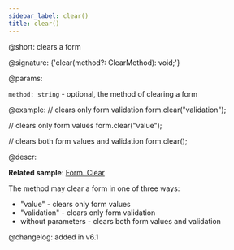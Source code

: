 ```yaml
---
sidebar_label: clear()
title: clear()
---          
```


@short: clears a form

@signature: {'clear(method?: ClearMethod): void;'}

@params:

`method: string` - optional, the method of clearing a form

@example:
// clears only form validation
form.clear("validation");

// clears only form values
form.clear("value");

// clears both form values and validation
form.clear();

@descr:

**Related sample**: [Form. Clear](https://snippet.dhtmlx.com/a64ih4ih)

The method may clear a form in one of three ways:

- "value" - clears only form values
- "validation" - clears only form validation
- without parameters - clears both form values and validation

@changelog: added in v6.1

[comment]: # (@related:form/work_with_form.md#clearing-form)
